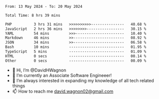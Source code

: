 <!--START_SECTION:waka-->

```txt
From: 13 May 2024 - To: 20 May 2024

Total Time: 8 hrs 39 mins

PHP          3 hrs 31 mins   >>>>>>>>>>---------------   40.68 %
JavaScript   2 hrs 36 mins   >>>>>>>>-----------------   30.15 %
YAML         54 mins         >>>----------------------   10.40 %
Markdown     46 mins         >>-----------------------   08.92 %
JSON         34 mins         >>-----------------------   06.58 %
Bash         10 mins         -------------------------   01.95 %
TypeScript   5 mins          -------------------------   01.09 %
HTML         0 secs          -------------------------   00.14 %
Other        0 secs          -------------------------   00.09 %
```

<!--END_SECTION:waka-->

- 👋 Hi, I’m @DavidHWagnon
- 👀 I’m currently an Associate Software Engineeer!
- 🌱 I’m always interested in expanding my knowledge of all tech related things
- 📫 How to reach me david.wagnon02@gmail.com

<!---
DavidHWagnon/DavidHWagnon is a ✨ special ✨ repository because its `README.md` (this file) appears on your GitHub profile.
You can click the Preview link to take a look at your changes.
--->
